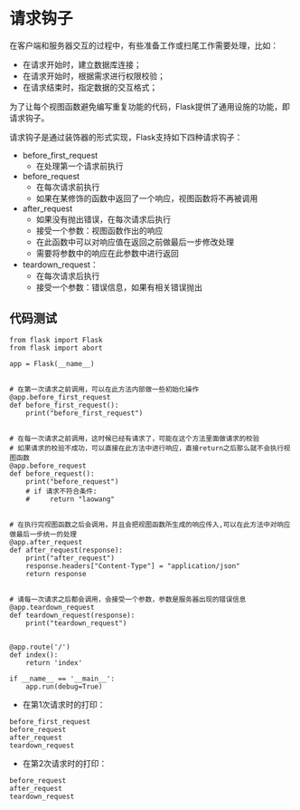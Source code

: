 # 请求钩子

在客户端和服务器交互的过程中，有些准备工作或扫尾工作需要处理，比如：

* 在请求开始时，建立数据库连接；
* 在请求开始时，根据需求进行权限校验；
* 在请求结束时，指定数据的交互格式；

为了让每个视图函数避免编写重复功能的代码，Flask提供了通用设施的功能，即请求钩子。

请求钩子是通过装饰器的形式实现，Flask支持如下四种请求钩子：

* before\_first\_request
  * 在处理第一个请求前执行
* before\_request
  * 在每次请求前执行
  * 如果在某修饰的函数中返回了一个响应，视图函数将不再被调用
* after\_request
  * 如果没有抛出错误，在每次请求后执行
  * 接受一个参数：视图函数作出的响应
  * 在此函数中可以对响应值在返回之前做最后一步修改处理
  * 需要将参数中的响应在此参数中进行返回
* teardown\_request：
  * 在每次请求后执行
  * 接受一个参数：错误信息，如果有相关错误抛出

## 代码测试

```
from flask import Flask
from flask import abort

app = Flask(__name__)


# 在第一次请求之前调用，可以在此方法内部做一些初始化操作
@app.before_first_request
def before_first_request():
    print("before_first_request")


# 在每一次请求之前调用，这时候已经有请求了，可能在这个方法里面做请求的校验
# 如果请求的校验不成功，可以直接在此方法中进行响应，直接return之后那么就不会执行视图函数
@app.before_request
def before_request():
    print("before_request")
    # if 请求不符合条件:
    #     return "laowang"


# 在执行完视图函数之后会调用，并且会把视图函数所生成的响应传入,可以在此方法中对响应做最后一步统一的处理
@app.after_request
def after_request(response):
    print("after_request")
    response.headers["Content-Type"] = "application/json"
    return response


# 请每一次请求之后都会调用，会接受一个参数，参数是服务器出现的错误信息
@app.teardown_request
def teardown_request(response):
    print("teardown_request")


@app.route('/')
def index():
    return 'index'

if __name__ == '__main__':
    app.run(debug=True)
```

* 在第1次请求时的打印：

```
before_first_request
before_request
after_request
teardown_request
```

* 在第2次请求时的打印：

```
before_request
after_request
teardown_request
```
